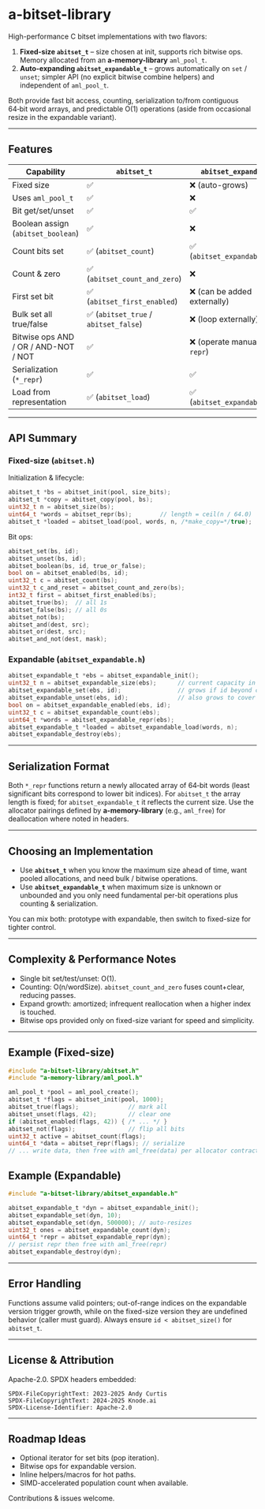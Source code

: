 # a-bitset-library

High-performance C bitset implementations with two flavors:

1. **Fixed-size `abitset_t`** – size chosen at init, supports rich bitwise ops. Memory allocated from an **a-memory-library** `aml_pool_t`.
2. **Auto-expanding `abitset_expandable_t`** – grows automatically on `set` / `unset`; simpler API (no explicit bitwise combine helpers) and independent of `aml_pool_t`.

Both provide fast bit access, counting, serialization to/from contiguous 64‑bit word arrays, and predictable O(1) operations (aside from occasional resize in the expandable variant).

---

## Features

| Capability                           | `abitset_t`                          | `abitset_expandable_t`            |
| ------------------------------------ | ------------------------------------ | --------------------------------- |
| Fixed size                           | ✅                                    | ❌ (auto-grows)                    |
| Uses `aml_pool_t`                    | ✅                                    | ❌                                 |
| Bit get/set/unset                    | ✅                                    | ✅                                 |
| Boolean assign (`abitset_boolean`)   | ✅                                    | ❌                                 |
| Count bits set                       | ✅ (`abitset_count`)                  | ✅ (`abitset_expandable_count`)    |
| Count & zero                         | ✅ (`abitset_count_and_zero`)         | ❌                                 |
| First set bit                        | ✅ (`abitset_first_enabled`)          | ❌ (can be added externally)       |
| Bulk set all true/false              | ✅ (`abitset_true` / `abitset_false`) | ❌ (loop externally)               |
| Bitwise ops AND / OR / AND-NOT / NOT | ✅                                    | ❌ (operate manually after `repr`) |
| Serialization (`*_repr`)             | ✅                                    | ✅                                 |
| Load from representation             | ✅ (`abitset_load`)                   | ✅ (`abitset_expandable_load`)     |

---

## API Summary

### Fixed-size (`abitset.h`)

Initialization & lifecycle:

```c
abitset_t *bs = abitset_init(pool, size_bits);
abitset_t *copy = abitset_copy(pool, bs);
uint32_t n = abitset_size(bs);
uint64_t *words = abitset_repr(bs);        // length = ceil(n / 64.0)
abitset_t *loaded = abitset_load(pool, words, n, /*make_copy=*/true);
```

Bit ops:

```c
abitset_set(bs, id);
abitset_unset(bs, id);
abitset_boolean(bs, id, true_or_false);
bool on = abitset_enabled(bs, id);
uint32_t c = abitset_count(bs);
uint32_t c_and_reset = abitset_count_and_zero(bs);
int32_t first = abitset_first_enabled(bs);
abitset_true(bs);  // all 1s
abitset_false(bs); // all 0s
abitset_not(bs);
abitset_and(dest, src);
abitset_or(dest, src);
abitset_and_not(dest, mask);
```

### Expandable (`abitset_expandable.h`)

```c
abitset_expandable_t *ebs = abitset_expandable_init();
uint32_t n = abitset_expandable_size(ebs);      // current capacity in bits
abitset_expandable_set(ebs, id);                // grows if id beyond current size
abitset_expandable_unset(ebs, id);              // also grows to cover id, then clears
bool on = abitset_expandable_enabled(ebs, id);
uint32_t c = abitset_expandable_count(ebs);
uint64_t *words = abitset_expandable_repr(ebs);
abitset_expandable_t *loaded = abitset_expandable_load(words, n);
abitset_expandable_destroy(ebs);
```

---

## Serialization Format

Both `*_repr` functions return a newly allocated array of 64‑bit words (least significant bits correspond to lower bit indices). For `abitset_t` the array length is fixed; for `abitset_expandable_t` it reflects the current size. Use the allocator pairings defined by **a-memory-library** (e.g., `aml_free`) for deallocation where noted in headers.

---

## Choosing an Implementation

* Use **`abitset_t`** when you know the maximum size ahead of time, want pooled allocations, and need bulk / bitwise operations.
* Use **`abitset_expandable_t`** when maximum size is unknown or unbounded and you only need fundamental per-bit operations plus counting & serialization.

You can mix both: prototype with expandable, then switch to fixed-size for tighter control.

---

## Complexity & Performance Notes

* Single bit set/test/unset: O(1).
* Counting: O(n/wordSize). `abitset_count_and_zero` fuses count+clear, reducing passes.
* Expand growth: amortized; infrequent reallocation when a higher index is touched.
* Bitwise ops provided only on fixed-size variant for speed and simplicity.

---

## Example (Fixed-size)

```c
#include "a-bitset-library/abitset.h"
#include "a-memory-library/aml_pool.h"

aml_pool_t *pool = aml_pool_create();
abitset_t *flags = abitset_init(pool, 1000);
abitset_true(flags);              // mark all
abitset_unset(flags, 42);         // clear one
if (abitset_enabled(flags, 42)) { /* ... */ }
abitset_not(flags);               // flip all bits
uint32_t active = abitset_count(flags);
uint64_t *data = abitset_repr(flags); // serialize
// ... write data, then free with aml_free(data) per allocator contract
```

## Example (Expandable)

```c
#include "a-bitset-library/abitset_expandable.h"

abitset_expandable_t *dyn = abitset_expandable_init();
abitset_expandable_set(dyn, 10);
abitset_expandable_set(dyn, 500000); // auto-resizes
uint32_t ones = abitset_expandable_count(dyn);
uint64_t *repr = abitset_expandable_repr(dyn);
// persist repr then free with aml_free(repr)
abitset_expandable_destroy(dyn);
```

---

## Error Handling

Functions assume valid pointers; out-of-range indices on the expandable version trigger growth, while on the fixed-size version they are undefined behavior (caller must guard). Always ensure `id < abitset_size()` for `abitset_t`.

---

## License & Attribution

Apache-2.0. SPDX headers embedded:

```
SPDX-FileCopyrightText: 2023-2025 Andy Curtis
SPDX-FileCopyrightText: 2024-2025 Knode.ai
SPDX-License-Identifier: Apache-2.0
```

---

## Roadmap Ideas

* Optional iterator for set bits (pop iteration).
* Bitwise ops for expandable version.
* Inline helpers/macros for hot paths.
* SIMD-accelerated population count when available.

Contributions & issues welcome.
